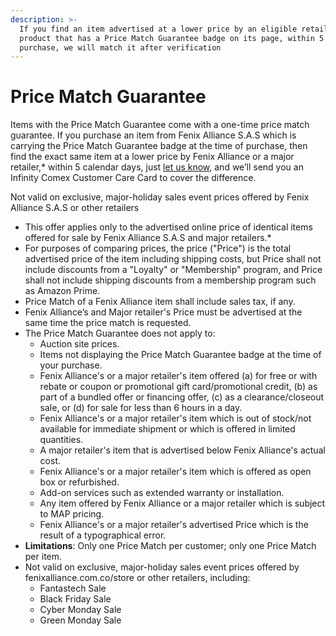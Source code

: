 ```yaml
---
description: >-
  If you find an item advertised at a lower price by an eligible retailer for a
  product that has a Price Match Guarantee badge on its page, within 5 days of
  purchase, we will match it after verification
---
```


# Price Match Guarantee

Items with the Price Match Guarantee come with a one-time price match guarantee. If you purchase an item from Fenix Alliance S.A.S which is carrying the Price Match Guarantee badge at the time of purchase, then find the exact same item at a lower price by Fenix Alliance or a major retailer,\* within 5 calendar days, just [let us know](http://www.newegg.com/HelpInfo/OverView1.aspx?SectionID=106&SubjectID=194&ShortDesc=Price), and we’ll send you an Infinity Comex Customer Care Card to cover the difference.

Not valid on exclusive, major-holiday sales event prices offered by Fenix Alliance S.A.S or other retailers

* This offer applies only to the advertised online price of identical items offered for sale by Fenix Alliance S.A.S and major retailers.\*
* For purposes of comparing prices, the price \("Price"\) is the total advertised price of the item including shipping costs, but Price shall not include discounts from a "Loyalty" or "Membership" program, and Price shall not include shipping discounts from a membership program such as Amazon Prime.
* Price Match of a Fenix Alliance item shall include sales tax, if any.
* Fenix Alliance’s and Major retailer's Price must be advertised at the same time the price match is requested.
* The Price Match Guarantee does not apply to:
  * Auction site prices.
  * Items not displaying the Price Match Guarantee badge at the time of your purchase.
  * Fenix Alliance's or a major retailer's item offered \(a\) for free or with rebate or coupon or promotional gift card/promotional credit, \(b\) as part of a bundled offer or financing offer, \(c\) as a clearance/closeout sale, or \(d\) for sale for less than 6 hours in a day.
  * Fenix Alliance's or a major retailer's item which is out of stock/not available for immediate shipment or which is offered in limited quantities.
  * A major retailer's item that is advertised below Fenix Alliance's actual cost.
  * Fenix Alliance's or a major retailer's item which is offered as open box or refurbished.
  * Add-on services such as extended warranty or installation.
  * Any item offered by Fenix Alliance or a major retailer which is subject to MAP pricing.
  * Fenix Alliance's or a major retailer's advertised Price which is the result of a typographical error.
* **Limitations**: Only one Price Match per customer; only one Price Match per item.
* Not valid on exclusive, major-holiday sales event prices offered by fenixalliance.com.co/store or other retailers, including:
  * Fantastech Sale
  * Black Friday Sale
  * Cyber Monday Sale
  * Green Monday Sale

